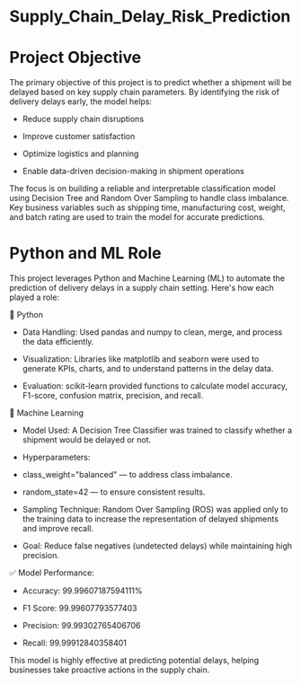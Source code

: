 # Supply_Chain_Delay_Risk_Prediction

# Project Objective

The primary objective of this project is to predict whether a shipment will be delayed based on key supply chain parameters. By identifying the risk of delivery delays early, the model helps:

- Reduce supply chain disruptions

- Improve customer satisfaction

- Optimize logistics and planning

- Enable data-driven decision-making in shipment operations

The focus is on building a reliable and interpretable classification model using Decision Tree and Random Over Sampling to handle class imbalance. Key business variables such as shipping time, manufacturing cost, weight, and batch rating are used to train the model for accurate predictions.


# Python and ML Role

This project leverages Python and Machine Learning (ML) to automate the prediction of delivery delays in a supply chain setting. Here's how each played a role:

🔹 Python
- Data Handling: Used pandas and numpy to clean, merge, and process the data efficiently.

- Visualization: Libraries like matplotlib and seaborn were used to generate KPIs, charts, and to understand patterns in the delay data.

- Evaluation: scikit-learn provided functions to calculate model accuracy, F1-score, confusion matrix, precision, and recall.

🔹 Machine Learning
- Model Used: A Decision Tree Classifier was trained to classify whether a shipment would be delayed or not.

- Hyperparameters:

 - class_weight="balanced" — to address class imbalance.

 - random_state=42 — to ensure consistent results.

- Sampling Technique: Random Over Sampling (ROS) was applied only to the training data to increase the representation of delayed shipments and improve recall.

- Goal: Reduce false negatives (undetected delays) while maintaining high precision.

✅ Model Performance:
- Accuracy: 99.99607187594111%

- F1 Score: 99.99607793577403

- Precision: 99.99302765406706

- Recall: 99.99912840358401

This model is highly effective at predicting potential delays, helping businesses take proactive actions in the supply chain.
